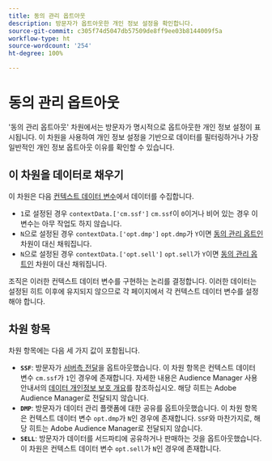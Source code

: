 ```yaml
---
title: 동의 관리 옵트아웃
description: 방문자가 옵트아웃한 개인 정보 설정을 확인합니다.
source-git-commit: c305f74d5047db57509de8ff9ee03b8144009f5a
workflow-type: ht
source-wordcount: '254'
ht-degree: 100%

---
```


# 동의 관리 옵트아웃

&#39;동의 관리 옵트아웃&#39; 차원에서는 방문자가 명시적으로 옵트아웃한 개인 정보 설정이 표시됩니다. 이 차원을 사용하여 개인 정보 설정을 기반으로 데이터를 필터링하거나 가장 일반적인 개인 정보 옵트아웃 이유를 확인할 수 있습니다.

## 이 차원을 데이터로 채우기

이 차원은 다음 [컨텍스트 데이터 변수](/help/implement/vars/page-vars/contextdata.md)에서 데이터를 수집합니다.

* `1`로 설정된 경우 `contextData.['cm.ssf']` `cm.ssf`이 `0`이거나 비어 있는 경우 이 변수는 아무 작업도 하지 않습니다.
* `N`으로 설정된 경우 `contextData.['opt.dmp']` `opt.dmp`가 `Y`이면 [동의 관리 옵트인](cm-opt-in.md) 차원이 대신 채워집니다.
* `N`으로 설정된 경우 `contextData.['opt.sell']` `opt.sell`가 `Y`이면 [동의 관리 옵트인](cm-opt-in.md) 차원이 대신 채워집니다.

조직은 이러한 컨텍스트 데이터 변수를 구현하는 논리를 결정합니다. 이러한 데이터는 설정된 히트 이후에 유지되지 않으므로 각 페이지에서 각 컨텍스트 데이터 변수를 설정해야 합니다.

## 차원 항목

차원 항목에는 다음 세 가지 값이 포함됩니다.

* **`SSF`**: 방문자가 [서버측 전달](/help/admin/admin/c-server-side-forwarding/ssf.md)을 옵트아웃했습니다. 이 차원 항목은 컨텍스트 데이터 변수 `cm.ssf`가 `1`인 경우에 존재합니다. 자세한 내용은 Audience Manager 사용 안내서의 [데이터 개인정보 보호 개요](https://experienceleague.adobe.com/docs/audience-manager/user-guide/overview/data-privacy/data-privacy.html)를 참조하십시오. 해당 히트는 Adobe Audience Manager로 전달되지 않습니다.
* **`DMP`**: 방문자가 데이터 관리 플랫폼에 대한 공유를 옵트아웃했습니다. 이 차원 항목은 컨텍스트 데이터 변수 `opt.dmp`가 `N`인 경우에 존재합니다. `SSF`와 마찬가지로, 해당 히트는 Adobe Audience Manager로 전달되지 않습니다.
* **`SELL`**: 방문자가 데이터를 서드파티에 공유하거나 판매하는 것을 옵트아웃했습니다. 이 차원은 컨텍스트 데이터 변수 `opt.sell`가 `N`인 경우에 존재합니다.

